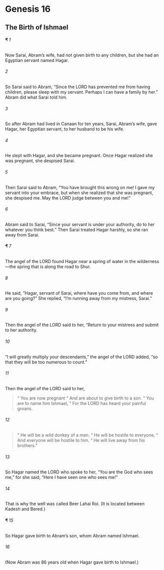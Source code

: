 # Genesis 16
## The Birth of Ishmael
###### ¶ 1
Now Sarai, Abram’s wife, had not given birth to any children, but she had an Egyptian servant named Hagar.
###### 2
So Sarai said to Abram, “Since the LORD has prevented me from having children, please sleep with my servant. Perhaps I can have a family by her.” Abram did what Sarai told him.
###### 3
So after Abram had lived in Canaan for ten years, Sarai, Abram’s wife, gave Hagar, her Egyptian servant, to her husband to be his wife.
###### 4
He slept with Hagar, and she became pregnant. Once Hagar realized she was pregnant, she despised Sarai.
###### 5
Then Sarai said to Abram, “You have brought this wrong on me! I gave my servant into your embrace, but when she realized that she was pregnant, she despised me. May the LORD judge between you and me!”
###### 6
Abram said to Sarai, “Since your servant is under your authority, do to her whatever you think best.” Then Sarai treated Hagar harshly, so she ran away from Sarai.
###### ¶ 7
The angel of the LORD found Hagar near a spring of water in the wilderness—the spring that is along the road to Shur.
###### 8
He said, “Hagar, servant of Sarai, where have you come from, and where are you going?” She replied, “I’m running away from my mistress, Sarai.”
###### 9
Then the angel of the LORD said to her, “Return to your mistress and submit to her authority.
###### 10
“I will greatly multiply your descendants,” the angel of the LORD added, “so that they will be too numerous to count.”
###### 11
Then the angel of the LORD said to her,
>  “ You are now pregnant
>  “ And are about to give birth to a son.
>  “ You are to name him Ishmael,
>  “ For the LORD has heard your painful groans.
###### 12
>  “ He will be a wild donkey of a man.
>  “ He will be hostile to everyone,
>  “ And everyone will be hostile to him.
>  “ He will live away from his brothers.”
###### 13
So Hagar named the LORD who spoke to her, “You are the God who sees me,” for she said, “Here I have seen one who sees me!”
###### 14
That is why the well was called Beer Lahai Roi. (It is located between Kadesh and Bered.)
###### ¶ 15
So Hagar gave birth to Abram’s son, whom Abram named Ishmael.
###### 16
(Now Abram was 86 years old when Hagar gave birth to Ishmael.)
